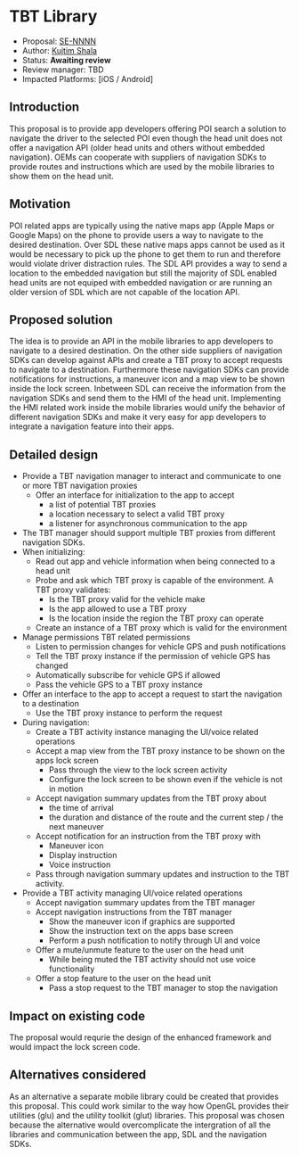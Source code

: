 # TBT Library

* Proposal: [SE-NNNN](NNNN-filename.md)
* Author: [Kujtim Shala](https://github.com/kshala-ford)
* Status: **Awaiting review**
* Review manager: TBD
* Impacted Platforms: [iOS / Android]

## Introduction

This proposal is to provide app developers offering POI search a solution to navigate the driver to the selected POI even though the head unit does not offer a navigation API (older head units and others without embedded navigation). OEMs can cooperate with suppliers of navigation SDKs to provide routes and instructions which are used by the mobile libraries to show them on the head unit.

## Motivation

POI related apps are typically using the native maps app (Apple Maps or Google Maps) on the phone to provide users a way to navigate to the desired destination. Over SDL these native maps apps cannot be used as it would be necessary to pick up the phone to get them to run and therefore would violate driver distraction rules. The SDL API provides a way to send a location to the embedded navigation but still the majority of SDL enabled head units are not equiped with embedded navigation or are running an older version of SDL which are not capable of the location API.

## Proposed solution

The idea is to provide an API in the mobile libraries to app developers to navigate to a desired destination. On the other side suppliers of navigation SDKs can develop against APIs and create a TBT proxy to accept requests to navigate to a destination. Furthermore these navigation SDKs can provide notifications for instructions, a maneuver icon and a map view to be shown inside the lock screen. Inbetween SDL can receive the information from the navigation SDKs and send them to the HMI of the head unit. Implementing the HMI related work inside the mobile libraries would unify the behavior of different navigation SDKs and make it very easy for app developers to integrate a navigation feature into their apps.

## Detailed design

* Provide a TBT navigation manager to interact and communicate to one or more TBT navigation proxies
  * Offer an interface for initialization to the app to accept 
    * a list of potential TBT proxies
    * a location necessary to select a valid TBT proxy
    * a listener for asynchronous communication to the app
* The TBT manager should support multiple TBT proxies from different navigation SDKs.
* When initializing:
  * Read out app and vehicle information when being connected to a head unit
  * Probe and ask which TBT proxy is capable of the environment. A TBT proxy validates:
    * Is the TBT proxy valid for the vehicle make
    * Is the app allowed to use a TBT proxy
    * Is the location inside the region the TBT proxy can operate
  * Create an instance of a TBT proxy which is valid for the environment
* Manage permissions TBT related permissions
  * Listen to permission changes for vehicle GPS and push notifications
  * Tell the TBT proxy instance if the permission of vehicle GPS has changed
  * Automatically subscribe for vehicle GPS if allowed
  * Pass the vehicle GPS to a TBT proxy instance
* Offer an interface to the app to accept a request to start the navigation to a destination
  * Use the TBT proxy instance to perform the request
* During navigation:
  * Create a TBT activity instance managing the UI/voice related operations
  * Accept a map view from the TBT proxy instance to be shown on the apps lock screen
    * Pass through the view to the lock screen activity
    * Configure the lock screen to be shown even if the vehicle is not in motion
  * Accept navigation summary updates from the TBT proxy about 
    * the time of arrival 
    * the duration and distance of the route and the current step / the next maneuver
  * Accept notification for an instruction from the TBT proxy with
    * Maneuver icon
    * Display instruction
    * Voice instruction
  * Pass through navigation summary updates and instruction to the TBT activity.
* Provide a TBT activity managing UI/voice related operations
  * Accept navigation summary updates from the TBT manager
  * Accept navigation instructions from the TBT manager
    * Show the maneuver icon if graphics are supported
    * Show the instruction text on the apps base screen
    * Perform a push notification to notify through UI and voice
  * Offer a mute/unmute feature to the user on the head unit
    * While being muted the TBT activity should not use voice functionality
  * Offer a stop feature to the user on the head unit
    * Pass a stop request to the TBT manager to stop the navigation

## Impact on existing code

The proposal would requrie the design of the enhanced framework and would impact the lock screen code.

## Alternatives considered

As an alternative a separate mobile library could be created that provides this proposal. This could work similar to the way how OpenGL provides their utilities (glu) and the utility toolkit (glut) libraries. This proposal was chosen because the alternative would overcomplicate the intergration of all the libraries and communication between the app, SDL and the navigation SDKs.
